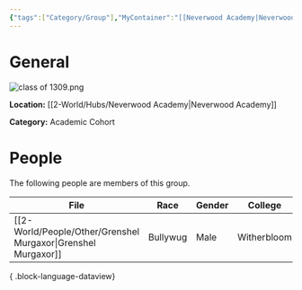 ```yaml
---
{"tags":["Category/Group"],"MyContainer":"[[Neverwood Academy|Neverwood Academy]]","MyCategory":"Academic Cohort","image":"class of 1309.png","obsidianUIMode":"preview","leader":"Bob","officers":null,"members":null,"initiates":null,"faction":null,"primary_contact":null,"dg-publish":true,"dg-path":"World/Groups/Academic Cohorts/Cohort of 1309.md","permalink":"/world/groups/academic-cohorts/cohort-of-1309/","dgPassFrontmatter":true,"updated":"2025-10-04T00:44:02.000+01:00"}
---
```



# General

![class of 1309.png](/img/user/z_Assets/classLogos/class%20of%201309.png)

**Location:** [[2-World/Hubs/Neverwood Academy\|Neverwood Academy]]

**Category:** Academic Cohort 


# People

The following people are members of this group.  

| File                                                             | Race     | Gender | College     |
| ---------------------------------------------------------------- | -------- | ------ | ----------- |
| [[2-World/People/Other/Grenshel Murgaxor\|Grenshel Murgaxor]] | Bullywug | Male   | Witherbloom |

{ .block-language-dataview}